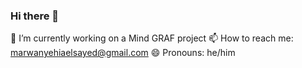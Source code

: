 ### Hi there 👋
🔭 I’m currently working on a Mind GRAF project
📫 How to reach me: marwanyehiaelsayed@gmail.com
😄 Pronouns: he/him
<!--
**marwannelsayed/marwannelsayed** is a ✨ _special_ ✨ repository because its `README.md` (this file) appears on your GitHub profile.

Here are some ideas to get you started:

- 🔭 I’m currently working on ...
- 🌱 I’m currently learning ...
- 👯 I’m looking to collaborate on ...
- 🤔 I’m looking for help with ...
- 💬 Ask me about ...
- 📫 How to reach me: ...
- 😄 Pronouns: ...
- ⚡ Fun fact: ...
-->
